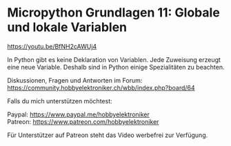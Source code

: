 # Micropython Grundlagen 11: Globale und lokale Variablen
 
https://youtu.be/BfNH2cAWUj4

In Python gibt es keine Deklaration von Variablen. Jede Zuweisung erzeugt eine neue Variable. Deshalb sind in Python einige Spezialitäten zu beachten. 

Diskussionen, Fragen und Antworten im Forum: https://community.hobbyelektroniker.ch/wbb/index.php?board/64

Falls du mich unterstützen möchtest:

Paypal: https://www.paypal.me/hobbyelektroniker<br>
Patreon: https://www.patreon.com/hobbyelektroniker

Für Unterstützer auf Patreon steht das Video werbefrei zur Verfügung.



